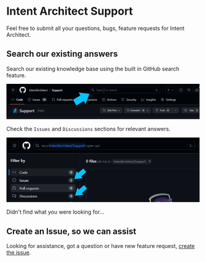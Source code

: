 # Intent Architect Support

Feel free to submit all your questions, bugs, feature requests for Intent Architect.

## Search our existing answers

Search our existing knowledge base using the built in GitHub search feature.

![Search](docs/images/support-search-bar.png)

Check the `Issues` and `Discussions` sections for relevant answers.

![Search](docs/images/support-search-results.png)

Didn't find what you were looking for...

## Create an Issue, so we can assist

Looking for assistance, got a question or have new feature request, [create the issue](https://github.com/IntentArchitect/Support/issues/new/choose).
